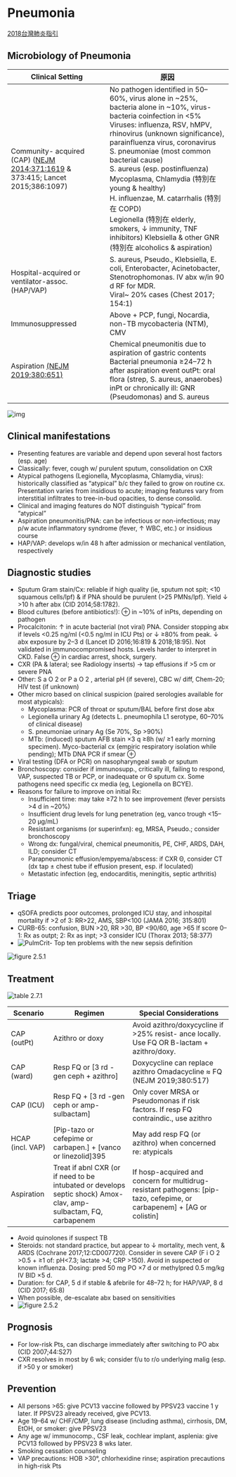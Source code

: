# Pneumonia

[2018台灣肺炎指引](https://pneumonia.idtaiwanguideline.org/) 

## Microbiology of Pneumonia

| Clinical Setting                                             | 原因                                                         |
| ------------------------------------------------------------ | ------------------------------------------------------------ |
| Community- acquired (CAP)  ([NEJM 2014;371:1619](https://www.nejm.org/doi/10.1056/NEJMra1312885) &  373:415; Lancet 2015;386:1097) | No pathogen identified in 50–60%, virus alone in ~25%, bacteria alone in ~10%, virus-bacteria coinfection in <5% <br />Viruses: influenza, RSV, hMPV, rhinovirus (unknown significance), parainfluenza virus, coronavirus  <br />S. pneumoniae (most common bacterial cause)  <br />S. aureus (esp. postinfluenza) Mycoplasma, Chlamydia (特別在 young & healthy)  <br />H. influenzae, M. catarrhalis (特別在 COPD) <br />Legionella (特別在 elderly, smokers, ↓ immunity, TNF inhibitors) Klebsiella & other GNR (特別在 alcoholics & aspiration) |
| Hospital-acquired or ventilator-assoc. (HAP/VAP)             | S. aureus, Pseudo., Klebsiella, E. coli, Enterobacter, Acinetobacter, Stenotrophomonas. IV abx w/in 90 d RF for MDR.  <br />Viral~ 20% cases (Chest 2017; 154:1) |
| Immunosuppressed                                             | Above + PCP, fungi, Nocardia, non-TB mycobacteria (NTM), CMV |
| Aspiration [(NEJM  2019;380:651)](https://www.nejm.org/doi/full/10.1056/nejmra1714562) | Chemical pneumonitis due to aspiration of gastric contents <br />Bacterial pneumonia ≥24–72 h after aspiration  event outPt: oral flora (strep, S. aureus,  anaerobes) inPt or chronically ill: GNR (Pseudomonas) and S. aureus |

![img](https://i.imgur.com/NmWZ3Ix.jpg)

## Clinical manifestations

* Presenting features are variable and depend upon several host factors (esp. age)
* Classically: fever, cough w/ purulent sputum, consolidation on CXR
* Atypical pathogens (Legionella, Mycoplasma, Chlamydia, virus): historically classified as “atypical” b/c they failed to grow on routine cx. Presentation varies from insidious to acute; imaging features vary from interstitial infiltrates to tree-in-bud opacities, to dense consolid.
* Clinical and imaging features do NOT distinguish “typical” from “atypical”
* Aspiration pneumonitis/PNA: can be infectious or non-infectious; may p/w acute inflammatory syndrome (fever, ↑ WBC, etc.) or insidious course
* HAP/VAP: develops w/in 48 h after admission or mechanical ventilation, respectively

## Diagnostic studies

* Sputum Gram stain/Cx: reliable if high quality (ie, sputum not spit; <10 squamous cells/lpf) & if PNA should be purulent (>25 PMNs/lpf). Yield ↓ >10 h after abx (CID 2014;58:1782).
* Blood cultures (before antibiotics!): ⊕ in ~10% of inPts, depending on pathogen
* Procalcitonin: ↑ in acute bacterial (not viral) PNA. Consider stopping abx if levels <0.25 ng/ml (<0.5 ng/ml in ICU Pts) or ↓ ≥80% from peak. ↓ abx exposure by 2–3 d (Lancet ID 2016;16:819 & 2018;18:95). Not validated in immunocompromised hosts. Levels harder to interpret in CKD. False ⊕ in cardiac arrest, shock, surgery.
* CXR (PA & lateral; see Radiology inserts) → tap effusions if >5 cm or severe PNA
* Other: S a O 2 or P a O 2 , arterial pH (if severe), CBC w/ diff, Chem-20; HIV test (if unknown)
* Other micro based on clinical suspicion (paired serologies available for most atypicals):
  * Mycoplasma: PCR of throat or sputum/BAL before first dose abx 
  * Legionella urinary Ag (detects L. pneumophila L1 serotype, 60–70% of clinical disease) 
  * S. pneumoniae urinary Ag (Se 70%, Sp >90%) 
  * MTb: (induced) sputum AFB stain ×3 q ≥8h (w/ ≥1 early morning specimen). Myco-bacterial cx (empiric respiratory isolation while pending); MTb DNA PCR if smear ⊕
* Viral testing (DFA or PCR) on nasopharyngeal swab or sputum
* Bronchoscopy: consider if immunosupp., critically ill, failing to respond, VAP, suspected TB or PCP, or inadequate or Θ sputum cx. Some pathogens need specific cx media (eg, Legionella on BCYE).
* Reasons for failure to improve on initial Rx:
  * Insufficient time: may take ≥72 h to see improvement (fever persists >4 d in ~20%) 
  * Insufficient drug levels for lung penetration (eg, vanco trough <15–20 µg/mL) 
  * Resistant organisms (or superinfxn): eg, MRSA, Pseudo.; consider bronchoscopy 
  * Wrong dx: fungal/viral, chemical pneumonitis, PE, CHF, ARDS, DAH, ILD; consider CT 
  * Parapneumonic effusion/empyema/abscess: if CXR Θ, consider CT (dx tap ± chest tube if effusion present, esp. if loculated) 
  * Metastatic infection (eg, endocarditis, meningitis, septic arthritis)

## Triage

* qSOFA predicts poor outcomes, prolonged ICU stay, and inhospital mortality if >2 of 3: RR>22, AMS, SBP<100 (JAMA 2016; 315:801)
* CURB-65: confusion, BUN >20, RR >30, BP <90/60, age >65 If score 0–1: Rx as outpt; 2: Rx as inpt; >3 consider ICU (Thorax 2013; 58:377)
* ![PulmCrit- Top ten problems with the new sepsis definition](https://i.imgur.com/lVd0Yur.gif)

![figure 2.5.1](https://i.imgur.com/XJkLR6q.png)

## Treatment

![table 2.7.1](https://i.imgur.com/b0aaXc1.jpg)

| Scenario         | Regimen                                                      | Special Considerations                                       |
| ---------------- | ------------------------------------------------------------ | ------------------------------------------------------------ |
| CAP (outPt)      | Azithro or doxy                                              | Avoid azithro/doxycycline if >25% resist- ance locally. Use FQ OR B-lactam + azithro/doxy. |
| CAP (ward)       | Resp FQ or [3 rd -gen ceph + azithro]                        | Doxycycline can replace azithro Omadacycline ≈ FQ (NEJM  2019;380:517) |
| CAP (ICU)        | Resp FQ + [3 rd -gen ceph or amp-sulbactam]                  | Only cover MRSA or Pseudomonas if risk factors. If resp FQ contraindic., use azithro |
| HCAP (incl. VAP) | [Pip-tazo or cefepime or carbapen.] + [vanco or linezolid]395 | May add resp FQ (or azithro) when concerned re: atypicals    |
| Aspiration       | Treat if abnl CXR (or if need to be intubated or develops septic shock) Amox-clav, amp-sulbactam, FQ, carbapenem | If hosp-acquired and concern for multidrug-resistant  pathogens: [pip-tazo, cefepime, or carbapenem] + [AG or colistin] |

* Avoid quinolones if suspect TB
* Steroids: not standard practice, but appear to ↓ mortality, mech vent, & ARDS (Cochrane 2017;12:CD007720). Consider in severe CAP (F i O 2 >0.5 + ≥1 of: pH<7.3; lactate >4; CRP >150). Avoid in suspected or known influenza. Dosing: pred 50 mg PO ×7 d or methylpred 0.5 mg/kg IV BID ×5 d.
* Duration: for CAP, 5 d if stable & afebrile for 48–72 h; for HAP/VAP, 8 d (CID 2017; 65:8)
* When possible, de-escalate abx based on sensitivities
* ![figure 2.5.2](https://i.imgur.com/503CDow.png)

## Prognosis

* For low-risk Pts, can discharge immediately after switching to PO abx (CID 2007;44:S27)
*  CXR resolves in most by 6 wk; consider f/u to r/o underlying malig (esp. if >50 y or smoker)

## Prevention

* All persons >65: give PCV13 vaccine followed by PPSV23 vaccine 1 y later. If PPSV23 already received, give PCV13.
* Age 19–64 w/ CHF/CMP, lung disease (including asthma), cirrhosis, DM, EtOH, or smoker: give PPSV23
* Any age w/ immunocomp., CSF leak, cochlear implant, asplenia: give PCV13 followed by PPSV23 8 wks later.
* Smoking cessation counseling
* VAP precautions: HOB >30°, chlorhexidine rinse; aspiration precautions in high-risk Pts